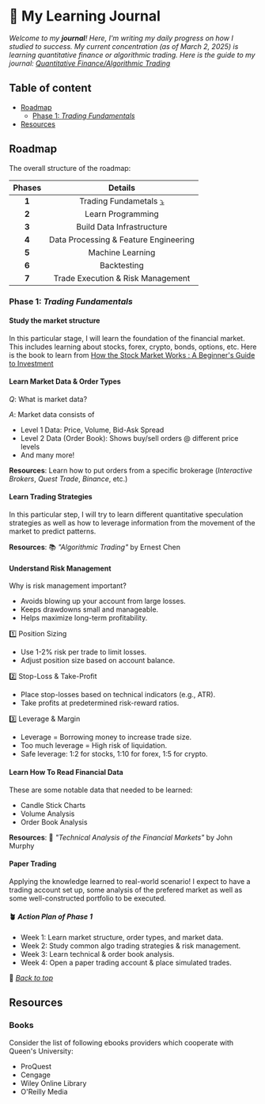 <a name="top"></a>

# 🧸 My Learning Journal

_Welcome to my __journal__! Here, I'm writing my daily progress on how I studied to success._
_My current concentration (as of March 2, 2025) is learning quantitative finance or algorithmic trading._
_Here is the guide to my journal: [Quantitative Finance/Algorithmic Trading](./algo-trading/algo-trading.md)_

## Table of content

- [Roadmap](#roadmap)
  - [Phase 1: _Trading Fundamentals_](#phase-1-trading-fundamentals)
- [Resources](#resources)

## Roadmap

<!-- ChatGPT Roadmap
# **📍 Full Roadmap: Algorithmic Trading with Clojure & Python**
### *(Low Latency, Machine Learning, and Scalable Data Engineering)*  

## **Phase 1: Learn Trading Fundamentals (2-4 weeks)**
📚 **Same as before** – Understand market structures, order types, strategies, and risk management.  

---

## **Phase 2: Learn Clojure & Python for Trading (3-6 weeks)**  
💡 **Why Clojure?**  
- **Immutable, functional programming** → Great for handling financial data streams.  
- **JVM-based** → High performance & integrates well with existing trading infra.  
- **Concurrency & parallelism** → **core.async** for message passing, **Clojure reducers** for parallel computing.  
- **Interoperability** → Connects with Java libraries (e.g., Interactive Brokers API).  

### **✅ Clojure Topics to Learn (For Execution & Data Engineering)**  
✅ Functional programming (Lisp macros, higher-order functions)  
✅ Concurrency & Parallelism (core.async, reducers, GraalVM)  
✅ Streaming & Event-Driven Systems (Kafka, Onyx, core.async)  
✅ Low-latency execution (clj-ib-client, FIX API)  

💻 *Example: Concurrency in Clojure using core.async*  
```clojure
(require '[clojure.core.async :as async])
(def ch (async/chan))
(async/go (println "Received order:" (async/<! ch)))
(async/>!! ch {:symbol "AAPL" :price 150.0})
```

### **✅ Python Topics to Learn (For Machine Learning & Backtesting)**  
💡 **Same as before**: Pandas, NumPy, Scikit-Learn, PyTorch, Backtrader, etc.  

📚 **Resources:**  
- 📖 *Clojure for the Brave and True*  
- 🎥 *Clojure in Action*  

---

## **Phase 3: Build Data Infrastructure (4-8 weeks)**  
💡 **Goal:** Stream real-time market data, store it efficiently.  

### **✅ Step 1: Market Data Collection**
🔹 **Use Interactive Brokers API with Clojure**  
- **Library:** [clj-ib-client](https://github.com/stanshel/clj-ib-client) (wrapper around IB API)  
- Alternative: Alpaca API (for stocks), Binance API (for crypto)  

💻 **Fetch Market Data from IBKR in Clojure**  
```clojure
(require '[ib-client.core :as ib])

(def client (ib/start-client {:host "127.0.0.1" :port 7496}))
(ib/request-market-data client {:symbol "AAPL"})
```

🔹 **Stream Data with Kafka (Clojure + core.async + Onyx)**  
```clojure
(require '[clojure-kafka.client :as kafka])
(def producer (kafka/producer {:bootstrap-servers "localhost:9092"}))
(kafka/send producer "market-data" {:symbol "AAPL" :price 150.0})
```

---

### **✅ Step 2: Storing Market Data Efficiently**
| **Database**                           | **Use Case**                                   |
| -------------------------------------- | ---------------------------------------------- |
| **XTDB (Immutable, Event-Sourced DB)** | Storing tick data, order history               |
| **PostgreSQL**                         | Storing metadata (trades, logs, user settings) |
| **ClickHouse**                         | Fast OLAP queries on historical market data    |
| **Parquet + MinIO/S3**                 | Storing historical data for ML training        |

💻 **Example: Store Market Data in XTDB**  
```clojure
(require '[xtdb.api :as xt])

(def node (xt/start-node {}))
(xt/submit-tx node [[:put {:xt/id :AAPL :price 150.0 :timestamp (System/currentTimeMillis)}]])
```

---

## **Phase 4: Data Processing & Feature Engineering (4-6 weeks)**  
💡 **Goal:** Compute technical indicators, features for ML models.  

🔹 **Use Clojure for Streaming & Python for Feature Engineering**  
✅ **Clojure:** Kafka + Onyx for real-time data processing  
✅ **Python:** Pandas, Scikit-learn for feature extraction  

💻 **Streaming Data with Onyx (Clojure Example)**  
```clojure
(require '[onyx.api :as onyx])
(def job {:workflow [[:ingest :process] [:process :output]]})
```

💻 **Feature Engineering in Python**  
```python
import pandas as pd

df['moving_avg'] = df['close'].rolling(window=10).mean()
df['momentum'] = df['close'] - df['close'].shift(10)
```

---

## **Phase 5: Train Machine Learning Models (6-10 weeks)**  
💡 **Goal:** Predict price movements & optimize execution.  

### **Model Choices**
✅ **Time-Series Forecasting:** LSTMs, Transformers, ARIMA  
✅ **Order Flow Imbalance:** Reinforcement Learning, CNNs  
✅ **Mean Reversion & Statistical Arbitrage:** Kalman Filters  

💻 **Python: Train an LSTM Model**  
```python
import torch.nn as nn
class LSTMModel(nn.Module):
    def __init__(self):
        super().__init__()
        self.lstm = nn.LSTM(10, 50)
        self.fc = nn.Linear(50, 1)

    def forward(self, x):
        return self.fc(self.lstm(x)[0])
```

✅ **Deploy models via FastAPI & call from Clojure.**  

---

## **Phase 6: Backtesting (2-4 weeks)**  
💡 **Goal:** Simulate strategies on historical data.  
🔹 **Use Backtrader (Python) for backtesting**  

💻 **Example Strategy in Backtrader**  
```python
import backtrader as bt

class Strategy(bt.Strategy):
    def next(self):
        if self.data.close[0] > self.data.close[-1]:
            self.buy()
```

✅ **Connect Backtrader to Clojure with a REST API.**  

---

## **Phase 7: Trade Execution & Risk Management (4-6 weeks)**  
💡 **Goal:** Execute trades with **low-latency** & **proper risk controls**.  

🔹 **Use FIX API (for speed) or IBKR TWS API**  
| **API**          | **Latency** | **Use Case**                       |
| ---------------- | ----------- | ---------------------------------- |
| **IBKR Web API** | ~250ms      | Slowest                            |
| **IBKR TWS API** | ~100ms      | Medium latency                     |
| **FIX API**      | **~50ms**   | **Best for low-latency execution** |

💻 **Execute Orders via IBKR API (Clojure Example)**  
```clojure
(ib/place-order client {:symbol "AAPL" :action "BUY" :quantity 100})
```

✅ **Use Clojure’s core.async for concurrent order execution.**  

---

## **Phase 8: Monitoring & Logging (2-4 weeks)**  
💡 **Goal:** Track performance, latency, trade execution.  

🔹 **Use Prometheus & Grafana** for visualization  
💻 **Monitor Order Execution Latency in Clojure**  
```clojure
(require '[clojure-prometheus.core :as prometheus])
(def counter (prometheus/counter :order_execution_latency))
(prometheus/inc counter 10)
```

---

### 🚀 **Final Thoughts**
This roadmap will take **6-12 months**, but by the end, you’ll have a **fully automated, low-latency trading system** using **Clojure + Python ML**.  

🔥 **Would you like a more detailed guide on any specific step?** 😊
-->

The overall structure of the roadmap:

| Phases |                        Details                         |
| :----: | :----------------------------------------------------: |
| __1__  | Trading Fundametals [⤵](#phase-1-trading-fundamentals) |
| __2__  |                   Learn Programming                    |
| __3__  |               Build Data Infrastructure                |
| __4__  |         Data Processing & Feature Engineering          |
| __5__  |                    Machine Learning                    |
| __6__  |                      Backtesting                       |
| __7__  |           Trade Execution & Risk Management            |

### Phase 1: _Trading Fundamentals_

#### Study the market structure

In this particular stage, I will learn the foundation of the financial market.
This includes learning about stocks, forex, crypto, bonds, options, etc. Here is
the book to learn from
[How the Stock Market Works : A Beginner's Guide to Investment][Book 1]

#### Learn Market Data & Order Types

_Q_: What is market data?

_A_: Market data consists of

- Level 1 Data: Price, Volume, Bid-Ask Spread
- Level 2 Data (Order Book): Shows buy/sell orders @ different price levels
- And many more!

__Resources__: Learn how to put orders from a specific brokerage (_Interactive Brokers_,
_Quest Trade_, _Binance_, etc.)

#### Learn Trading Strategies

In this particular step, I will try to learn different quantitative speculation
strategies as well as how to leverage information from the movement of the market
to predict patterns.

__Resources__: 📚 _"Algorithmic Trading"_ by Ernest Chen

#### Understand Risk Management

Why is risk management important?

- Avoids blowing up your account from large losses.
- Keeps drawdowns small and manageable.
- Helps maximize long-term profitability.
  
1️⃣ Position Sizing

- Use 1-2% risk per trade to limit losses.
- Adjust position size based on account balance.

2️⃣ Stop-Loss & Take-Profit

- Place stop-losses based on technical indicators (e.g., ATR).
- Take profits at predetermined risk-reward ratios.

3️⃣ Leverage & Margin

- Leverage = Borrowing money to increase trade size.
- Too much leverage = High risk of liquidation.
- Safe leverage: 1:2 for stocks, 1:10 for forex, 1:5 for crypto.

#### Learn How To Read Financial Data

These are some notable data that needed to be learned:

- Candle Stick Charts
- Volume Analysis
- Order Book Analysis

__Resources__: 📖 _"Technical Analysis of the Financial Markets"_ by John Murphy

#### Paper Trading

Applying the knowledge learned to real-world scenario!
I expect to have a trading account set up, some analysis of the prefered market
as well as some well-constructed portfolio to be executed.

#### 🪴 _Action Plan of Phase 1_

- Week 1: Learn market structure, order types, and market data.
- Week 2: Study common algo trading strategies & risk management.
- Week 3: Learn technical & order book analysis.
- Week 4: Open a paper trading account & place simulated trades.

🚀 [_Back to top_](#top)

## Resources

### Books

Consider the list of following ebooks providers which cooperate with Queen's
University:

- ProQuest
- Cengage
- Wiley Online Library
- O'Reilly Media

<!--Variables-->

<!--How the Stock Market Works : A Beginner's Guide to Investment-->
[Book 1]: https://ocul-qu.primo.exlibrisgroup.com/view/action/uresolver.do?operation=resolveService&package_service_id=16351423430005158&institutionId=5158&customerId=5150&VE=true
